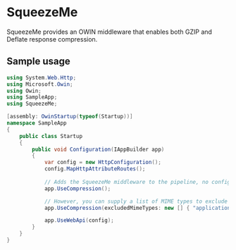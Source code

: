 # SqueezeMe

SqueezeMe provides an OWIN middleware that enables both GZIP and Deflate response compression.

## Sample usage

```C#
using System.Web.Http;
using Microsoft.Owin;
using Owin;
using SampleApp;
using SqueezeMe;

[assembly: OwinStartup(typeof(Startup))]
namespace SampleApp
{
    public class Startup
    {
        public void Configuration(IAppBuilder app)
        {
            var config = new HttpConfiguration();
            config.MapHttpAttributeRoutes();
			
            // Adds the SqueezeMe middleware to the pipeline, no config required by default.
            app.UseCompression(); 

            // However, you can supply a list of MIME types to exclude from compression instead.
            app.UseCompression(excludedMimeTypes: new [] { "application/xml" }); 

            app.UseWebApi(config);
        }
    }
}
```